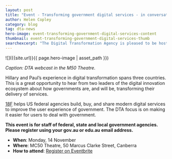 ```yaml
---
layout: post
title: "Event - Transforming government digital services - in conversation with Hillary Hartley on the US experience"
author: Helen Copley
category: blog
tag: dta-news
hero-image: event-transforming-government-digital-services-content
thumbnail: event-transforming-government-digital-services-thumb
searchexcerpt: "The Digital Transformation Agency is pleased to be hosting Hillary Hartley, Executive Deputy Director of the US digital agency 18F for a special conversation with DTA Chief Digital Officer Paul Shelter."
---
```


![]({{site.url}}{{ page.hero-image | asset_path }})

*Caption: DTA webcast in the M50 Theatre.*

Hillary and Paul’s experience in digital transformation spans three countries. This is a great opportunity to hear from two leaders of the digital innovation ecosystem about how governments are, and will be, transforming their delivery of services.

[18F](https://18f.gsa.gov/) helps US federal agencies build, buy, and share modern digital services to improve the user experience of government. The DTA focus is on making it easier for users to deal with government.

**This event is for staff of federal, state and local government agencies. Please register using your gov.au or edu.au email address.**

- **When**: Monday, 14 November
- **Where**: MC50 Theatre, 50 Marcus Clarke Street, Canberra 
- **How to attend**: [Register on Eventbrite](https://dtaand18f.eventbrite.com.au)
